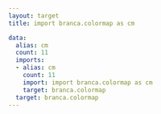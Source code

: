 ```yaml
---
layout: target
title: import branca.colormap as cm

data:
  alias: cm
  count: 11
  imports:
  - alias: cm
    count: 11
    import: import branca.colormap as cm
    target: branca.colormap
  target: branca.colormap
---
```


